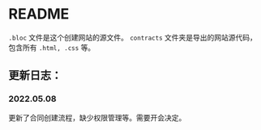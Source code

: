 # README
`.bloc` 文件是这个创建网站的源文件。
`contracts` 文件夹是导出的网站源代码，包含所有 `.html, .css` 等。
## 更新日志：
### 2022.05.08
更新了合同创建流程，缺少权限管理等。需要开会决定。
